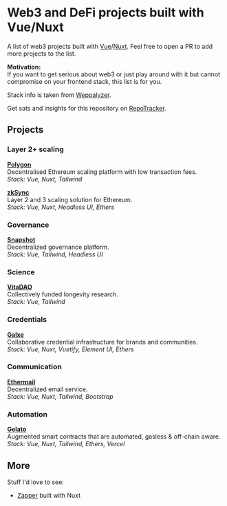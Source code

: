 # Web3 and DeFi projects built with Vue/Nuxt

A list of web3 projects built with [Vue](https://vuejs.org/)/[Nuxt](https://nuxtjs.org/). Feel free to open a PR to add more projects to the list.

**Motivation:**  
If you want to get serious about web3 or just play around with it but cannot compromise on your frontend stack, this list is for you.

Stack info is taken from [Weppalyzer](https://www.wappalyzer.com/).

Get sats and insights for this repository on [RepoTracker](https://repo-tracker.com/r/gh/toniengelhardt/web3-vue-and-nuxt-projects).

## Projects

### Layer 2+ scaling

**[Polygon](https://polygon.technology/)**  
Decentralised Ethereum scaling platform with low transaction fees.  
_Stack: Vue, Nuxt, Tailwind_

**[zkSync](https://zksync.io)**  
Layer 2 and 3 scaling solution for Ethereum.  
_Stack: Vue, Nuxt, Headless UI, Ethers_

### Governance

**[Snapshot](https://snapshot.org/)**  
Decentralized governance platform.  
_Stack: Vue, Tailwind, Headless UI_

### Science

**[VitaDAO](https://dao.vitadao.com/)**  
Collectively funded longevity research.  
_Stack: Vue, Tailwind_

### Credentials

**[Galxe](https://galxe.com)**  
Collaborative credential infrastructure for brands and communities.  
_Stack: Vue, Nuxt, Vuetify, Element UI, Ethers_

### Communication

**[Ethermail](https://ethermail.io/)**  
Decentralized email service.  
_Stack: Vue, Nuxt, Tailwind, Bootstrap_

### Automation

**[Gelato](https://www.gelato.network)**  
Augmented smart contracts that are automated, gasless & off-chain aware.  
_Stack: Vue, Nuxt, Tailwind, Ethers, Vercel_


## More
 
Stuff I'd love to see:

-  [Zapper](https://zapper.fi/) built with Nuxt
